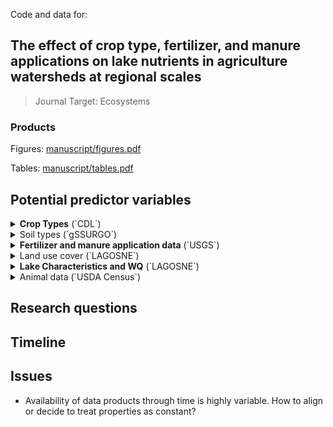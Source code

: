 
<!-- README.md is generated from README.Rmd. Please edit that file -->

Code and data
for:

## The effect of crop type, fertilizer, and manure applications on lake nutrients in agriculture watersheds at regional scales

> Journal Target: Ecosystems

### Products

Figures: [manuscript/figures.pdf](manuscript/figures.pdf)

Tables: [manuscript/tables.pdf](manuscript/tables.pdf)

## Potential predictor variables

<details>

<summary><b>Crop Types</b> (`CDL`) </summary>

<p>

  - \[x\] IWS pasture types (forage or not)
  - \[x\] IWS specific crops (corn, wheat, etc.)
  - \[ \] ~IWS crop frequency/rotation~ -AK says this is probably not
    needed

</p>

</details>

<details>

<summary>Soil types (`gSSURGO`) </summary>

<p>

  - \[x\] IWS wetland potential (as a proxy for tile drainage)
  - \[x\] IWS soil organic carbon
  - \[ \] IWS bulk density - needed to compute soil carbon mass
  - \[ \] IWS rock content - needed to compute soil carbon mass
  - \[ \] IWS root zone depth
  - \[ \] IWS lithology (sand %, clay %, etc.)

</p>

</details>

<details>

<summary><b>Fertilizer and manure application data</b> (`USGS`)
</summary>

<p>

  - \[x\] IWS from county - manure, fertilizer, and deposition of N,P

</p>

</details>

<details>

<summary>Land use cover (`LAGOSNE`) </summary>

<p>

  - \[ \] Lake buffer LULC
  - \[x\] IWS LULC

</p>

</details>

<details>

<summary><b>Lake Characteristics and WQ</b> (`LAGOSNE`) </summary>

<p>

  - \[x\] Lake depth
  - \[x\] IWS area
  - \[x\] IWS/Lake area
  - \[x\] TP, TN, NO3
  - \[ \] IWS precip variability
      - the area of a given crop in year n-1 matters. Usually, dry years
        leave nutrients on the ground, and when followed up by a wet
        year you get the largest signal in year n.

</p>

</details>

<details>

<summary>Animal data</b> (`USDA Census`) </summary>

<p>

  - \[ \] Animal units

</p>

</details>

## Research questions

## Timeline

## Issues

  - Availability of data products through time is highly variable. How
    to align or decide to treat properties as constant?
